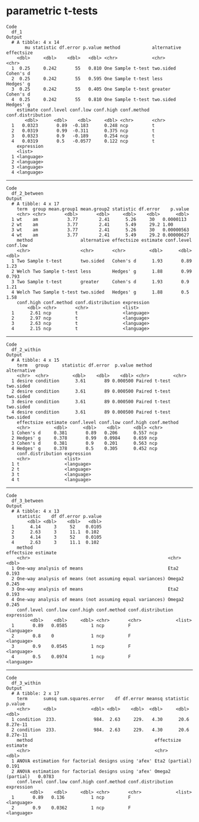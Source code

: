 #  parametric t-tests

    Code
      df_1
    Output
      # A tibble: 4 x 14
           mu statistic df.error p.value method            alternative effectsize
        <dbl>     <dbl>    <dbl>   <dbl> <chr>             <chr>       <chr>     
      1  0.25     0.242       55   0.810 One Sample t-test two.sided   Cohen's d 
      2  0.25     0.242       55   0.595 One Sample t-test less        Hedges' g 
      3  0.25     0.242       55   0.405 One Sample t-test greater     Cohen's d 
      4  0.25     0.242       55   0.810 One Sample t-test two.sided   Hedges' g 
        estimate conf.level conf.low conf.high conf.method conf.distribution
           <dbl>      <dbl>    <dbl>     <dbl> <chr>       <chr>            
      1   0.0323       0.89  -0.183      0.248 ncp         t                
      2   0.0319       0.99  -0.311      0.375 ncp         t                
      3   0.0323       0.9   -0.189      0.254 ncp         t                
      4   0.0319       0.5   -0.0577     0.122 ncp         t                
        expression
        <list>    
      1 <language>
      2 <language>
      3 <language>
      4 <language>

---

    Code
      df_2_between
    Output
      # A tibble: 4 x 17
        term  group mean.group1 mean.group2 statistic df.error    p.value
        <chr> <chr>       <dbl>       <dbl>     <dbl>    <dbl>      <dbl>
      1 wt    am           3.77        2.41      5.26     30   0.0000113 
      2 wt    am           3.77        2.41      5.49     29.2 1.00      
      3 wt    am           3.77        2.41      5.26     30   0.00000563
      4 wt    am           3.77        2.41      5.49     29.2 0.00000627
        method                  alternative effectsize estimate conf.level conf.low
        <chr>                   <chr>       <chr>         <dbl>      <dbl>    <dbl>
      1 Two Sample t-test       two.sided   Cohen's d      1.93       0.89    1.23 
      2 Welch Two Sample t-test less        Hedges' g      1.88       0.99    0.793
      3 Two Sample t-test       greater     Cohen's d      1.93       0.9     1.21 
      4 Welch Two Sample t-test two.sided   Hedges' g      1.88       0.5     1.58 
        conf.high conf.method conf.distribution expression
            <dbl> <chr>       <chr>             <list>    
      1      2.61 ncp         t                 <language>
      2      2.97 ncp         t                 <language>
      3      2.63 ncp         t                 <language>
      4      2.15 ncp         t                 <language>

---

    Code
      df_2_within
    Output
      # A tibble: 4 x 15
        term   group     statistic df.error  p.value method        alternative
        <chr>  <chr>         <dbl>    <dbl>    <dbl> <chr>         <chr>      
      1 desire condition      3.61       89 0.000500 Paired t-test two.sided  
      2 desire condition      3.61       89 0.000500 Paired t-test two.sided  
      3 desire condition      3.61       89 0.000500 Paired t-test two.sided  
      4 desire condition      3.61       89 0.000500 Paired t-test two.sided  
        effectsize estimate conf.level conf.low conf.high conf.method
        <chr>         <dbl>      <dbl>    <dbl>     <dbl> <chr>      
      1 Cohen's d     0.381       0.89   0.206      0.557 ncp        
      2 Hedges' g     0.378       0.99   0.0984     0.659 ncp        
      3 Cohen's d     0.381       0.9    0.201      0.563 ncp        
      4 Hedges' g     0.378       0.5    0.305      0.452 ncp        
        conf.distribution expression
        <chr>             <list>    
      1 t                 <language>
      2 t                 <language>
      3 t                 <language>
      4 t                 <language>

---

    Code
      df_3_between
    Output
      # A tibble: 4 x 13
        statistic    df df.error p.value
            <dbl> <dbl>    <dbl>   <dbl>
      1      4.14     3     52    0.0105
      2      2.63     3     11.1  0.102 
      3      4.14     3     52    0.0105
      4      2.63     3     11.1  0.102 
        method                                                   effectsize estimate
        <chr>                                                    <chr>         <dbl>
      1 One-way analysis of means                                Eta2          0.193
      2 One-way analysis of means (not assuming equal variances) Omega2        0.245
      3 One-way analysis of means                                Eta2          0.193
      4 One-way analysis of means (not assuming equal variances) Omega2        0.245
        conf.level conf.low conf.high conf.method conf.distribution expression
             <dbl>    <dbl>     <dbl> <chr>       <chr>             <list>    
      1       0.89   0.0585         1 ncp         F                 <language>
      2       0.8    0              1 ncp         F                 <language>
      3       0.9    0.0545         1 ncp         F                 <language>
      4       0.5    0.0974         1 ncp         F                 <language>

---

    Code
      df_3_within
    Output
      # A tibble: 2 x 17
        term      sumsq sum.squares.error    df df.error meansq statistic  p.value
        <chr>     <dbl>             <dbl> <dbl>    <dbl>  <dbl>     <dbl>    <dbl>
      1 condition  233.              984.  2.63     229.   4.30      20.6 8.27e-11
      2 condition  233.              984.  2.63     229.   4.30      20.6 8.27e-11
        method                                              effectsize       estimate
        <chr>                                               <chr>               <dbl>
      1 ANOVA estimation for factorial designs using 'afex' Eta2 (partial)     0.191 
      2 ANOVA estimation for factorial designs using 'afex' Omega2 (partial)   0.0783
        conf.level conf.low conf.high conf.method conf.distribution expression
             <dbl>    <dbl>     <dbl> <chr>       <chr>             <list>    
      1       0.89   0.136          1 ncp         F                 <language>
      2       0.9    0.0362         1 ncp         F                 <language>


